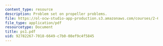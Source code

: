 ```yaml
---
content_type: resource
description: Problem set on propeller problems.
file: https://ol-ocw-studio-app-production.s3.amazonaws.com/courses/2-611-marine-power-and-propulsion-fall-2006/9278226770186649c7b008ef9c4f5845_ps1.pdf
file_type: application/pdf
resourcetype: Document
title: ps1.pdf
uid: 92782267-7018-6649-c7b0-08ef9c4f5845
---
```

